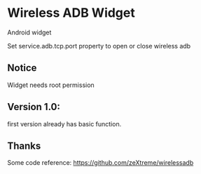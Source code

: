 Wireless ADB Widget
=================

Android widget

Set service.adb.tcp.port property to open or close wireless adb

Notice
-----------------
Widget needs root permission

Version 1.0:
-----------------
first version already has basic function.

Thanks
-----------------
Some code reference: https://github.com/zeXtreme/wirelessadb
